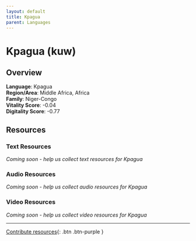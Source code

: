 ```yaml
---
layout: default
title: Kpagua
parent: Languages
---
```


# Kpagua (kuw)

## Overview

**Language**: Kpagua  
**Region/Area**: Middle Africa, Africa  
**Family**: Niger-Congo  
**Vitality Score**: -0.04  
**Digitality Score**: -0.77  

## Resources

### Text Resources
*Coming soon - help us collect text resources for Kpagua*

### Audio Resources
*Coming soon - help us collect audio resources for Kpagua*

### Video Resources
*Coming soon - help us collect video resources for Kpagua*

---

[Contribute resources](https://fairtrain.github.io/){: .btn .btn-purple }
